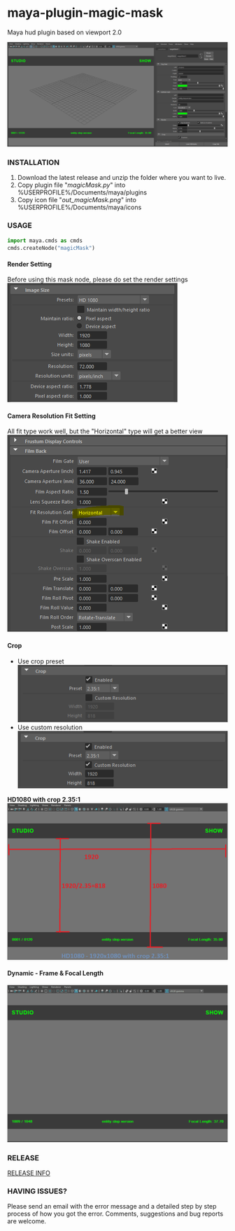 # maya-plugin-magic-mask
Maya hud plugin based on viewport 2.0

![MAIN VIEW](docs/images/main_view.png)


### INSTALLATION
1. Download the latest release and unzip the folder where you want to live.
2. Copy plugin file  "_magicMask.py_" into %USERPROFILE%/Documents/maya/plugins
3. Copy icon file  "_out_magicMask.png_" into %USERPROFILE%/Documents/maya/icons


### USAGE
```python
import maya.cmds as cmds
cmds.createNode("magicMask")
```

#### Render Setting
Before using this mask node, please do set the render settings
![Render Setting](docs/images/render_settings.png)


#### Camera Resolution Fit Setting
All fit type work well, but the "Horizontal" type will get a better view
![Camera Fit Resolution](docs/images/camera_fit.png)

#### Crop
* Use crop preset
![Crop Preset](docs/images/crop_preset.png)
* Use custom resolution
![Crop Custom](docs/images/crop_custom_res.png)

**HD1080 with crop 2.35:1**
![Example View](docs/images/view_calc.png)

#### Dynamic - Frame & Focal Length
![Dynamic Support](docs/images/dynamic.gif)


### RELEASE
[RELEASE INFO](RELEASE.md)


### HAVING ISSUES?
Please send an email with the error message and a detailed step by step process of how you got the error.
Comments, suggestions and bug reports are welcome.  
